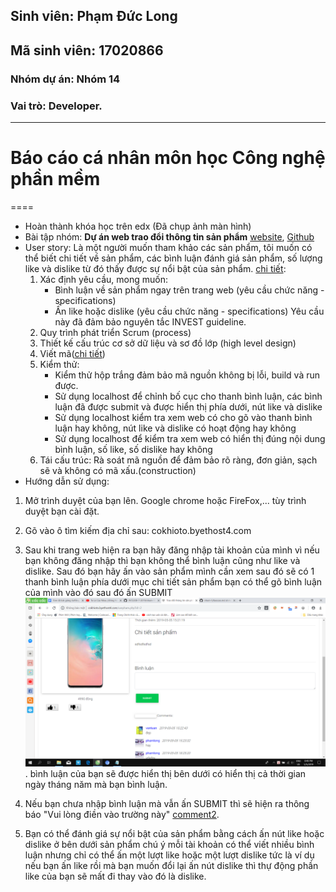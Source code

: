 ﻿## Sinh viên: Phạm Đức Long
## Mã sinh viên: 17020866
### Nhóm dự án: Nhóm 14
### Vai trò: Developer.
*********************
# Báo cáo cá nhân môn học Công nghệ phần mềm
====
* Hoàn thành khóa học trên edx (Đã chụp ảnh màn hình)
* Bài tập nhóm: **Dự án web trao đổi thông tin sản phẩm** [website](http://cokhioto.byethost4.com), [Github](https://github.com/HugManh/INT2208-7-2019/tree/master/nhom-14)
* User story: Là một người muốn tham khảo các sản phẩm, tôi muốn có thể biết chi tiết về sản phẩm, các bình luận đánh giá sản phẩm, số lượng like và dislike từ đó thấy được sự nổi bật của sản phẩm.
	[chi tiết](https://github.com/HugManh/INT2208-7-2019/issues/9):
	1) Xác định yêu cầu, mong muốn: 
		- Bình luận về sản phẩm ngay trên trang web (yêu cầu chức năng - specifications)
		- Ấn like hoặc dislike (yêu cầu chức năng - specifications)
	Yêu cầu này đã đảm bảo nguyên tắc INVEST guideline.
	2) Quy trình phát triển Scrum (process)
	3) Thiết kế cấu trúc cơ sở dữ liệu và sơ đồ lớp (high level design)
	4) Viết mã([chi tiết](https://github.com/HugManh/INT2208-7-2019/blob/master/nhom-14/WEB/sanpham.php))
	5) Kiểm thử:
		- Kiểm thử hộp trắng đảm bảo mã nguồn không bị lỗi, build và run được.
		- Sử dụng localhost để chỉnh bố cục cho thanh bình luận, các bình luận đã được submit và được hiển thị phía dưới, nút like và dislike
		- Sử dụng localhost kiểm tra xem web có cho gõ vào thanh bình luận hay không, nút like và dislike có hoạt động hay không
		- Sử dụng localhost để kiểm tra xem web có hiển thị đúng nội dung bình luận, số like, số dislike hay không
	6) Tái cấu trúc: Rà soát mã nguồn để đảm bảo rõ ràng, đơn giản, sạch sẽ và không có mã xấu.(construction)
* Hướng dẫn sử dụng:
1. Mở trình duyệt của bạn lên. Google chrome hoặc FireFox,... tùy trình duyệt bạn cài đặt.

2. Gõ vào ô tìm kiếm địa chỉ sau: cokhioto.byethost4.com

3. Sau khi trang web hiện ra bạn hãy đăng nhập tài khoản của mình vì nếu bạn không đăng nhập thì bạn không thể bình luận cũng như like và dislike. Sau đó
bạn hãy ấn vào sản phẩm mình cần xem sau đó sẽ có 1 thanh bình luận phía dưới mục chi tiết sản phẩm bạn có thể gõ bình luận của mình vào đó sau đó ấn SUBMIT![comment](comment.png).
bình luận của bạn sẽ được hiển thị bên dưới có hiển thị cả thời gian ngày tháng năm mà bạn bình luận.

4. Nếu bạn chưa nhập bình luận mà vẫn ấn SUBMIT thì sẽ hiện ra thông báo "Vui lòng điền vào trường này" [comment2](comment2.png).

5. Bạn có thể đánh giá sự nổi bật của sản phẩm bằng cách ấn nút like hoặc dislike ở bên dưới sản phẩm chú ý mỗi tài khoản có thể viết nhiều bình luận nhưng
chỉ có thể ấn một lượt like hoặc một lượt dislike tức là ví dụ nếu bạn ấn like rồi mà bạn muốn đổi lại ấn nút dislike thì thự động phần like của bạn sẽ mất đi thay vào đó là dislike.

